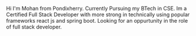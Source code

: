 Hi I'm Mohan from Pondixherry. Currently Pursuing my BTech in CSE. Im a Certified Full Stack Developer with more strong in technically using
popular frameworks react js and spring boot. Looking for an oppurtunity in the role of full stack developer.

<!---
mohancoder2k/mohancoder2k is a ✨ special ✨ repository because its `README.md` (this file) appears on your GitHub profile.
You can click the Preview link to take a look at your changes.
--->
